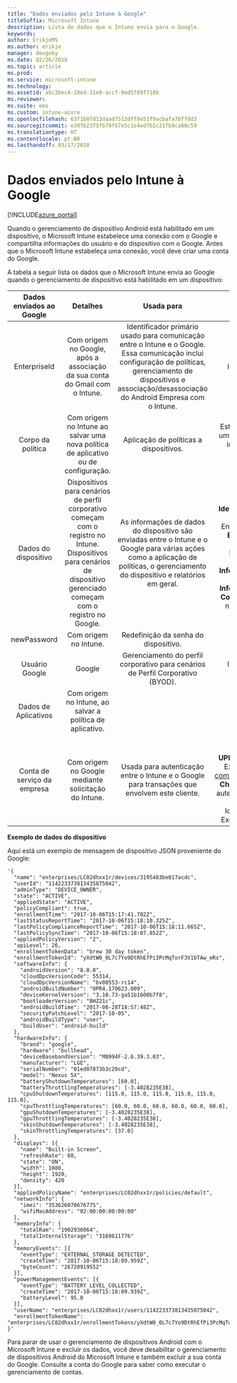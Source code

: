 ```yaml
---
title: "Dados enviados pelo Intune à Google"
titleSuffix: Microsoft Intune
description: Lista de dados que o Intune envia para o Google.
keywords: 
author: ErikjeMS
ms.author: erikje
manager: dougeby
ms.date: 02/26/2018
ms.topic: article
ms.prod: 
ms.service: microsoft-intune
ms.technology: 
ms.assetid: a5c3bec4-18ed-11e8-accf-0ed5f89f718b
ms.reviewer: 
ms.suite: ems
ms.custom: intune-azure
ms.openlocfilehash: 63f1b07d13daad7512dff8e53f9acbafa7bffdd3
ms.sourcegitcommit: e30fb2375fb79f67e5c1e4ed7b2c21fb9ca80c59
ms.translationtype: HT
ms.contentlocale: pt-BR
ms.lasthandoff: 03/17/2018
---
```

# <a name="data-intune-sends-to-google"></a>Dados enviados pelo Intune à Google

[!INCLUDE[azure_portal](./includes/azure_portal.md)]

Quando o gerenciamento de dispositivo Android está habilitado em um dispositivo, o Microsoft Intune estabelece uma conexão com o Google e compartilha informações do usuário e do dispositivo com o Google. Antes que o Microsoft Intune estabeleça uma conexão, você deve criar uma conta do Google.

A tabela a seguir lista os dados que o Microsoft Intune envia ao Google quando o gerenciamento de dispositivo está habilitado em um dispositivo:


| Dados enviados ao Google | Detalhes | Usada para | Exemplo |
|:---:|:---:|:---:|:---:|
| EnterpriseId | Com origem no Google, após a associação da sua conta do Gmail com o Intune. | Identificador primário usado para comunicação entre o Intune e o Google.  Essa comunicação inclui configuração de políticas, gerenciamento de dispositivos e associação/desassociação do Android Empresa com o Intune. | Identificador exclusivo; formato de exemplo: LC04eik8a6 |
| Corpo da política | Com origem no Intune ao salvar uma nova política de aplicativo ou de configuração. | Aplicação de políticas a dispositivos. | Esta é uma coleção de todas as configurações definidas para uma política de aplicativo ou de configuração. Ela pode conter informações do cliente, se fornecidas como parte de uma política, como: nomes de rede, nomes de aplicativos e configurações específicas de aplicativo. |
| Dados do dispositivo | Dispositivos para cenários de perfil corporativo começam com o registro no Intune. Dispositivos para cenários de dispositivo gerenciado começam com o registro no Google. | As informações de dados do dispositivo são enviadas entre o Intune e o Google para várias ações como a aplicação de políticas, o gerenciamento do dispositivo e relatórios em geral. | **Identificador exclusivo para representar o Nome do dispositivo.** Examplo: enterprises/LC04ebru7b/devices/3592d971168f9ae4<br>**Identificador exclusivo para representar o Nome de usuário.** Examplo: Enterprises/LC04ebru7b/users/116838519924207449711<br>**Estado do dispositivo.** Exemplos: Ativo, Desabilitado, Em Provisionamento.<br>**Estados de conformidade.** Exemplos: configuração não compatível, aplicativos necessários ausentes<br>**Informações de software.** Exemplos: versões de software e o nível de patch.<br>**Informações de rede.** Exemplos: IMEI, MEID, WifiMacAddress<br>**Configurações do dispositivo.** Exemplos: informações sobre níveis de criptografia e se o dispositivo permite aplicativos desconhecidos.<br> Veja abaixo um exemplo de uma mensagem JSON. |
| newPassword | Com origem no Intune. | Redefinição da senha do dispositivo. | Cadeia de caracteres que representa a nova senha. |
| Usuário Google | Google | Gerenciamento do perfil corporativo para cenários de Perfil Corporativo (BYOD). | Identificador exclusivo para representar a conta do Gmail vinculada. Exemplo: 114223373813435875042 |
| Dados de Aplicativos | Com origem no Intune, ao salvar a política de aplicativo. |  | Cadeia de caracteres de Nome do aplicativo. Exemplo: app:com.microsoft.windowsintune.companyportal |
| Conta de serviço da empresa | Com origem no Google mediante solicitação do Intune. | Usada para autenticação entre o Intune e o Google para transações que envolvem este cliente. | Há várias partes:<br> **ID da empresa**: documentada anteriormente.<br>**UPN**: UPN gerado, usado na autenticação em nome do cliente.<br>Exemplo: w49d77900526190e26708c31c9e8a0@pfwp-commicrosoftonedfmdm2.google.com.iam.gserviceaccount.com<br>**Chave**: blob codificado em Base64, usado em solicitações de autenticação, armazenado criptografado no serviço, mas esta é a aparência do blob:<br> Identificador exclusivo para representar a chave do cliente<br>Exemplo: a70d4d53eefbd781ce7ad6a6495c65eb15e74f1f |

**Exemplo de dados do dispositivo**

Aqui está um exemplo de mensagem de dispositivo JSON proveniente do Google:



```
'{
  "name": "enterprises/LC02dhxx1r/devices/3195483be017acdc",
  "userId": "114223373813435875042",
  "adminType": "DEVICE_OWNER",
  "state": "ACTIVE",
  "appliedState": "ACTIVE",
  "policyCompliant": true,
  "enrollmentTime": "2017-10-06T15:17:41.702Z",
  "lastStatusReportTime": "2017-10-06T15:18:10.325Z",
  "lastPolicyComplianceReportTime": "2017-10-06T15:18:11.665Z",
  "lastPolicySyncTime": "2017-10-06T15:18:07.852Z",
  "appliedPolicyVersion": "2",
  "apiLevel": 26,
  "enrollmentTokenData": "brew 30 day token",
  "enrollmentTokenId": "yXdtW0_0L7c7Yo9DtRhEfPi3PcMqTorF3V1bTAw_eRs",
  "softwareInfo": {
    "androidVersion": "8.0.0",
    "cloudDpcVersionCode": 55314,
    "cloudDpcVersionName": "bv00553-rc14",
    "androidBuildNumber": "OPR4.170623.009",
    "deviceKernelVersion": "3.10.73-ga51b1600b7f8",
    "bootloaderVersion": "BHZ21c",
    "androidBuildTime": "2017-08-28T18:57:48Z",
    "securityPatchLevel": "2017-10-05",
    "androidBuildType": "user",
    "buildUser": "android-build"
  },
  "hardwareInfo": {
    "brand": "google",
    "hardware": "bullhead",
    "deviceBasebandVersion": "M8994F-2.6.39.3.03",
    "manufacturer": "LGE",
    "serialNumber": "01ed07873b3c20cd",
    "model": "Nexus 5X",
    "batteryShutdownTemperatures": [60.0],
    "batteryThrottlingTemperatures": [-3.4028235E38],
    "cpuShutdownTemperatures": [115.0, 115.0, 115.0, 115.0, 115.0, 115.0],
    "cpuThrottlingTemperatures": [60.0, 60.0, 60.0, 60.0, 60.0, 60.0],
    "gpuShutdownTemperatures": [-3.4028235E38],
    "gpuThrottlingTemperatures": [-3.4028235E38],
    "skinShutdownTemperatures": [-3.4028235E38],
    "skinThrottlingTemperatures": [37.0]
  },
  "displays": [{
    "name": "Built-in Screen",
    "refreshRate": 60,
    "state": "ON",
    "width": 1080,
    "height": 1920,
    "density": 420
  }],
  "appliedPolicyName": "enterprises/LC02dhxx1r/policies/default",
  "networkInfo": {
    "imei": "353626070676775",
    "wifiMacAddress": "02:00:00:00:00:00"
  },
  "memoryInfo": {
    "totalRam": "1902936064",
    "totalInternalStorage": "3169611776"
  },
  "memoryEvents": [{
    "eventType": "EXTERNAL_STORAGE_DETECTED",
    "createTime": "2017-10-06T15:18:09.959Z",
    "byteCount": "26720919552"
  }],
  "powerManagementEvents": [{
    "eventType": "BATTERY_LEVEL_COLLECTED",
    "createTime": "2017-10-06T15:18:09.939Z",
    "batteryLevel": 95.0
  }],
  "userName": "enterprises/LC02dhxx1r/users/114223373813435875042",
  "enrollmentTokenName": "enterprises/LC02dhxx1r/enrollmentTokens/yXdtW0_0L7c7Yo9DtRhEfPi3PcMqTorF3V1bTAw_eRs"
}'
```

Para parar de usar o gerenciamento de dispositivos Android com o Microsoft Intune e excluir os dados, você deve desabilitar o gerenciamento de dispositivos Android do Microsoft Intune e também excluir a sua conta do Google. Consulte a conta do Google para saber como executar o gerenciamento de contas.


